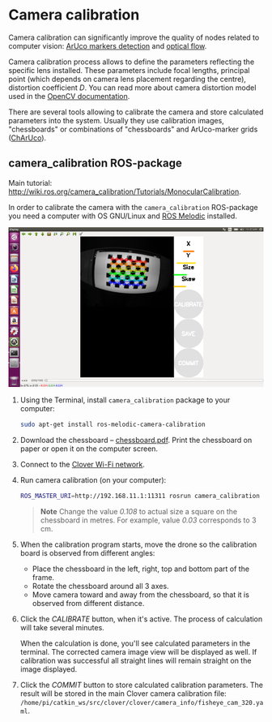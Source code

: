 # Camera calibration

Camera calibration can significantly improve the quality of nodes related to computer vision: [ArUco markers detection](aruco.md) and [optical flow](optical_flow.md).

Camera calibration process allows to define the parameters reflecting the specific lens installed. These parameters include focal lengths, principal point (which depends on camera lens placement regarding the centre), distortion coefficient *D*. You can read more about camera distortion model used in the [OpenCV documentation](https://docs.opencv.org/2.4/modules/calib3d/doc/camera_calibration_and_3d_reconstruction.html).

There are several tools allowing to calibrate the camera and store calculated parameters into the system. Usually they use calibration images, "chessboards" or combinations of "chessboards" and ArUco-marker grids ([ChArUco](https://docs.opencv.org/3.4/df/d4a/tutorial_charuco_detection.html)).

## camera_calibration ROS-package

Main tutorial: http://wiki.ros.org/camera_calibration/Tutorials/MonocularCalibration.

In order to calibrate the camera with the `camera_calibration` ROS-package you need a computer with OS GNU/Linux and [ROS Melodic](ros-install.md) installed.

<img src="../assets/camera_calibration.png" alt="ROS Camera Calibrator" class="zoom center" width=600>

1. Using the Terminal, install `camera_calibration` package to your computer:

    ```bash
    sudo apt-get install ros-melodic-camera-calibration
    ```

2. Download the chessboard – [chessboard.pdf](../assets/chessboard.pdf). Print the chessboard on paper or open it on the computer screen.

3. Connect to the [Clover Wi-Fi network](wifi.md).

4. Run camera calibration (on your computer):

   ```bash
   ROS_MASTER_URI=http://192.168.11.1:11311 rosrun camera_calibration cameracalibrator.py --size 6x8 --square 0.108 image:=/main_camera/image_raw camera:=/main_camera
   ```

   > **Note** Change the value *0.108* to actual size a square on the chessboard in metres. For example, value *0.03* corresponds to 3 cm.

5. When the calibration program starts, move the drone so the calibration board is observed from different angles:

   * Place the chessboard in the left, right, top and bottom part of the frame.
   * Rotate the chessboard around all 3 axes.
   * Move camera toward and away from the chessboard, so that it is observed from different distance.

6. Click the *CALIBRATE* button, when it's active. The process of calculation will take several minutes.

   When the calculation is done, you'll see calculated parameters in the terminal. The corrected camera image view will be displayed as well. If calibration was successful all straight lines will remain straight on the image displayed.

7. Click the *COMMIT* button to store calculated calibration parameters. The result will be stored in the main Clover camera calibration file: `/home/pi/catkin_ws/src/clover/clover/camera_info/fisheye_cam_320.yaml`.
